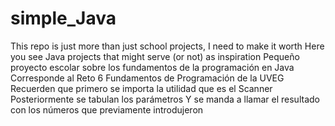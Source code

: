 # simple_Java
This repo is just more than just school projects, I need to make it worth
Here you see Java projects that might serve (or not) as inspiration
Pequeño proyecto escolar sobre los fundamentos de la programación en Java
Corresponde al Reto 6 Fundamentos de Programación de la UVEG
Recuerden que primero se importa la utilidad que es el Scanner
Posteriormente se tabulan los parámetros 
Y se manda a llamar el resultado con los números que previamente introdujeron
